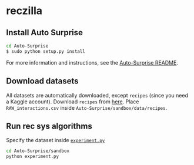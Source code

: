 # reczilla

## Install Auto Surprise
```bash
cd Auto-Surprise
$ sudo python setup.py install
```
For more information and instructions, see the [Auto-Surprise README](Auto-Surprise/README.md).


## Download datasets

All datasets are automatically downloaded, except `recipes` (since you need a Kaggle account).
Download `recipes` from [here](https://www.kaggle.com/shuyangli94/food-com-recipes-and-user-interactions/version/2?select=RAW_interactions.csv).
Place `RAW_interactions.csv` inside `Auto-Surprise/sandbox/data/recipes`.

## Run rec sys algorithms

Specify the dataset inside [`experiment.py`](Auto-Surprise/sandbox/experiment.py)
```bash
cd Auto-Surprise/sandbox
python experiment.py
```
